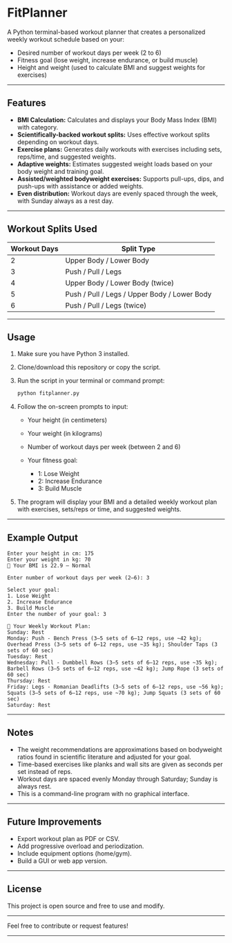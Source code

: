 # FitPlanner

A Python terminal-based workout planner that creates a personalized weekly workout schedule based on your:

- Desired number of workout days per week (2 to 6)
- Fitness goal (lose weight, increase endurance, or build muscle)
- Height and weight (used to calculate BMI and suggest weights for exercises)

---

## Features

- **BMI Calculation:** Calculates and displays your Body Mass Index (BMI) with category.
- **Scientifically-backed workout splits:** Uses effective workout splits depending on workout days.
- **Exercise plans:** Generates daily workouts with exercises including sets, reps/time, and suggested weights.
- **Adaptive weights:** Estimates suggested weight loads based on your body weight and training goal.
- **Assisted/weighted bodyweight exercises:** Supports pull-ups, dips, and push-ups with assistance or added weights.
- **Even distribution:** Workout days are evenly spaced through the week, with Sunday always as a rest day.

---

## Workout Splits Used

| Workout Days | Split Type               |
|--------------|-------------------------|
| 2            | Upper Body / Lower Body |
| 3            | Push / Pull / Legs      |
| 4            | Upper Body / Lower Body (twice) |
| 5            | Push / Pull / Legs / Upper Body / Lower Body |
| 6            | Push / Pull / Legs (twice) |

---

## Usage

1. Make sure you have Python 3 installed.

2. Clone/download this repository or copy the script.

3. Run the script in your terminal or command prompt:

   ```bash
   python fitplanner.py
   ```

4. Follow the on-screen prompts to input:

   * Your height (in centimeters)
   * Your weight (in kilograms)
   * Number of workout days per week (between 2 and 6)
   * Your fitness goal:

     * 1: Lose Weight
     * 2: Increase Endurance
     * 3: Build Muscle

5. The program will display your BMI and a detailed weekly workout plan with exercises, sets/reps or time, and suggested weights.

---

## Example Output

```
Enter your height in cm: 175
Enter your weight in kg: 70
📏 Your BMI is 22.9 — Normal

Enter number of workout days per week (2–6): 3

Select your goal:
1. Lose Weight
2. Increase Endurance
3. Build Muscle
Enter the number of your goal: 3

📅 Your Weekly Workout Plan:
Sunday: Rest
Monday: Push - Bench Press (3–5 sets of 6–12 reps, use ~42 kg); Overhead Press (3–5 sets of 6–12 reps, use ~35 kg); Shoulder Taps (3 sets of 60 sec)
Tuesday: Rest
Wednesday: Pull - Dumbbell Rows (3–5 sets of 6–12 reps, use ~35 kg); Barbell Rows (3–5 sets of 6–12 reps, use ~42 kg); Jump Rope (3 sets of 60 sec)
Thursday: Rest
Friday: Legs - Romanian Deadlifts (3–5 sets of 6–12 reps, use ~56 kg); Squats (3–5 sets of 6–12 reps, use ~70 kg); Jump Squats (3 sets of 60 sec)
Saturday: Rest
```

---

## Notes

* The weight recommendations are approximations based on bodyweight ratios found in scientific literature and adjusted for your goal.
* Time-based exercises like planks and wall sits are given as seconds per set instead of reps.
* Workout days are spaced evenly Monday through Saturday; Sunday is always rest.
* This is a command-line program with no graphical interface.

---

## Future Improvements

* Export workout plan as PDF or CSV.
* Add progressive overload and periodization.
* Include equipment options (home/gym).
* Build a GUI or web app version.

---

## License

This project is open source and free to use and modify.

---

Feel free to contribute or request features!

---

